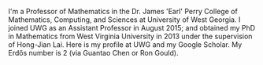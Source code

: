 I'm a Professor of Mathematics in the Dr. James 'Earl' Perry College of Mathematics, Computing, and Sciences at University of West Georgia.  I joined UWG as an Assistant Professor in August 2015; and obtained my PhD in Mathematics from West Virginia University in 2013 under the supervision of Hong-Jian Lai. Here is my profile at UWG and my Google Scholar. My Erdős number is 2 (via Guantao Chen or Ron Gould).
